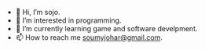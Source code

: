 - 👋 Hi, I’m sojo.
- 👀 I’m interested in programming.
- 🌱 I’m currently learning game and software develpment.
- 📫 How to reach me soumyjohar@gmail.com.

<!---
soumy-a11/soumy-a11 is a ✨ special ✨ repository because its `README.md` (this file) appears on your GitHub profile.
You can click the Preview link to take a look at your changes.
--->
